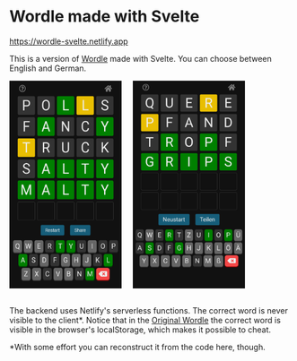 # Wordle made with Svelte

https://wordle-svelte.netlify.app

This is a version of [Wordle](https://www.powerlanguage.co.uk/wordle/) made with Svelte. You can choose between English and German.

<div style="display:flex;gap:20px">
<img src="./public/img/screenshot.png" width="200px">
<img src="./public/img/screenshot-de.png" width="200px">
</div>
<br>
 
The backend uses Netlify's serverless functions. The correct word is never visible to the client*. Notice that in the [Original Wordle](https://www.powerlanguage.co.uk/wordle/) the correct word is visible in the browser's localStorage, which makes it possible to cheat.

\*With some effort you can reconstruct it from the code here, though.
